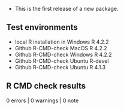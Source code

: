 - This is the first release of a new package.

## Test environments

- local R installation in Windows R 4.2.2
- Github R-CMD-check MacOS R 4.2.2
- Github R-CMD-check Windows R 4.2.2
- Github R-CMD-check Ubuntu R-devel
- Github R-CMD-check Ubuntu R 4.1.3

## R CMD check results

0 errors | 0 warnings | 0 note
